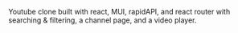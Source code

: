 
Youtube clone built with react, MUI, rapidAPI, and react router with searching & filtering, a channel page, and a video player.
